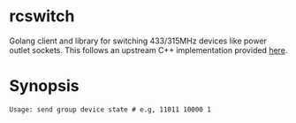 # rcswitch
Golang client and library for switching 433/315MHz devices like power outlet sockets.
This follows an upstream C++ implementation provided [here](https://github.com/sui77/rc-switch).

# Synopsis
```
Usage: send group device state # e.g, 11011 10000 1
```
